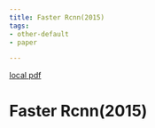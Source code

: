 ```yaml
---
title: Faster Rcnn(2015)
tags:
- other-default
- paper

---
```


[local pdf](../../../pdfs/2015-faster-rcnn.pdf)

# Faster Rcnn(2015)
